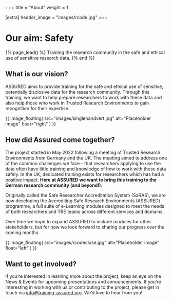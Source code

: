 +++
title = "About"
weight = 1

[extra]
header_image = "images/rcode.jpg"
+++

# Our aim: Safety

{% page_lead() %}
Training the research community in the safe and ethical use of sensitive research data.
{% end %}

## What is our vision?

ASSURED aims to provide training for the safe and ethical use of sensitive, potentially disclosive data for the research community. Through this training, we want to help prepare researchers to work with these data and also help those who work in Trusted Research Environments to gain recognition for their expertise.

{{
  image_floating(
    src="images/singlehandvert.jpg"
    alt="Placeholder image"
    float="right"
  )
}}

## How did Assured come together?

The project started in May 2022 following a meeting of Trusted Research Environments from Germany and the UK. The meeting aimed to address one of the common challenges we face - that researchers applying to use the data often have little training and knowledge of how to work with these data safely. In the UK, dedicated training exists for researchers which has had a positive impact. **Here at ASSURED we want to bring this training to the German research community (and beyond!).**

Originally called the Safe Researcher Accreditation System (SaRAS), we are now developing the Accrediting Safe Research Environments (ASSURED) programme, a full suite of e-Learning modules designed to meet the needs of both researchers and TRE teams across different services and domains.

Over time we hope to expand ASSURED to include modules for other stakeholders, but for now we look forward to sharing our progress over the coming months.

{{
  image_floating(
    src="images/rcodeclose.jpg"
    alt="Placeholder image"
    float="left"
  )
}}

## Want to get involved?

If you’re interested in learning more about the project, keep an eye on the News & Events for upcoming presentations and announcements. If you’re interesting in working with us or contributing to the project, please get in touch via [info@training-assured.org](info@training-assured.org). We’d love to hear from you!

